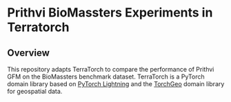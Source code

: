 # Prithvi BioMassters Experiments in Terratorch
## Overview
This repository adapts TerraTorch to compare the performance of Prithvi GFM on the BioMassters benchmark dataset. TerraTorch is a PyTorch domain library based on [PyTorch Lightning](https://lightning.ai/docs/pytorch/stable/) and the [TorchGeo](https://github.com/microsoft/torchgeo) domain library
for geospatial data.

